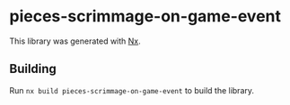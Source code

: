 # pieces-scrimmage-on-game-event

This library was generated with [Nx](https://nx.dev).

## Building

Run `nx build pieces-scrimmage-on-game-event` to build the library.
